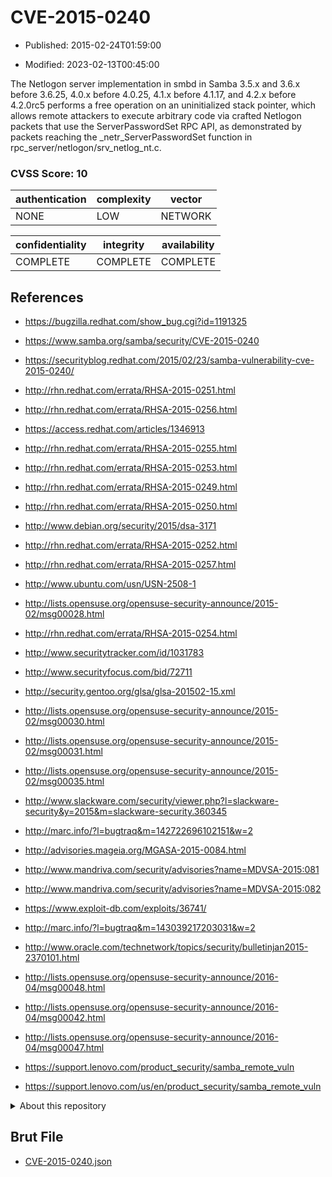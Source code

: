 # CVE-2015-0240

- Published: 2015-02-24T01:59:00

- Modified: 2023-02-13T00:45:00

The Netlogon server implementation in smbd in Samba 3.5.x and 3.6.x before 3.6.25, 4.0.x before 4.0.25, 4.1.x before 4.1.17, and 4.2.x before 4.2.0rc5 performs a free operation on an uninitialized stack pointer, which allows remote attackers to execute arbitrary code via crafted Netlogon packets that use the ServerPasswordSet RPC API, as demonstrated by packets reaching the _netr_ServerPasswordSet function in rpc_server/netlogon/srv_netlog_nt.c.

### CVSS Score: **10**

| authentication | complexity | vector |
| --- | --- | --- |
| NONE | LOW | NETWORK |

| confidentiality | integrity | availability |
| --- | --- | --- |
| COMPLETE | COMPLETE | COMPLETE |

## References

* https://bugzilla.redhat.com/show_bug.cgi?id=1191325

* https://www.samba.org/samba/security/CVE-2015-0240

* https://securityblog.redhat.com/2015/02/23/samba-vulnerability-cve-2015-0240/

* http://rhn.redhat.com/errata/RHSA-2015-0251.html

* http://rhn.redhat.com/errata/RHSA-2015-0256.html

* https://access.redhat.com/articles/1346913

* http://rhn.redhat.com/errata/RHSA-2015-0255.html

* http://rhn.redhat.com/errata/RHSA-2015-0253.html

* http://rhn.redhat.com/errata/RHSA-2015-0249.html

* http://rhn.redhat.com/errata/RHSA-2015-0250.html

* http://www.debian.org/security/2015/dsa-3171

* http://rhn.redhat.com/errata/RHSA-2015-0252.html

* http://rhn.redhat.com/errata/RHSA-2015-0257.html

* http://www.ubuntu.com/usn/USN-2508-1

* http://lists.opensuse.org/opensuse-security-announce/2015-02/msg00028.html

* http://rhn.redhat.com/errata/RHSA-2015-0254.html

* http://www.securitytracker.com/id/1031783

* http://www.securityfocus.com/bid/72711

* http://security.gentoo.org/glsa/glsa-201502-15.xml

* http://lists.opensuse.org/opensuse-security-announce/2015-02/msg00030.html

* http://lists.opensuse.org/opensuse-security-announce/2015-02/msg00031.html

* http://lists.opensuse.org/opensuse-security-announce/2015-02/msg00035.html

* http://www.slackware.com/security/viewer.php?l=slackware-security&y=2015&m=slackware-security.360345

* http://marc.info/?l=bugtraq&m=142722696102151&w=2

* http://advisories.mageia.org/MGASA-2015-0084.html

* http://www.mandriva.com/security/advisories?name=MDVSA-2015:081

* http://www.mandriva.com/security/advisories?name=MDVSA-2015:082

* https://www.exploit-db.com/exploits/36741/

* http://marc.info/?l=bugtraq&m=143039217203031&w=2

* http://www.oracle.com/technetwork/topics/security/bulletinjan2015-2370101.html

* http://lists.opensuse.org/opensuse-security-announce/2016-04/msg00048.html

* http://lists.opensuse.org/opensuse-security-announce/2016-04/msg00042.html

* http://lists.opensuse.org/opensuse-security-announce/2016-04/msg00047.html

* https://support.lenovo.com/product_security/samba_remote_vuln

* https://support.lenovo.com/us/en/product_security/samba_remote_vuln

<details>
<summary>About this repository</summary> 

  This repository is part of the project [Live Hack CVE](https://github.com/Live-Hack-CVE). Main website can be found [www.live-hack.org](https://www.live-hack.org) 
  
  Made by [Sn0wAlice](https://github.com/Sn0wAlice) for the people that care about security and need to have a feed of the latest CVEs. Hope you enjoy it, don't forget to star the repo and follow me on [Twitter](https://twitter.com/Sn0wAlice) and [Github](https://github.com/Sn0wAlice). And that is my [personnal website](https://www.alice-snow.me/)

  - [Home Page](https://github.com/Live-Hack-CVE)
  - [Framework](https://github.com/Live-Hack-CVE/cve-framework)
  - [CVE database](https://github.com/Live-Hack-CVE/full_database)
  - [Changelog](https://github.com/Live-Hack-CVE/Changelog)
</details>

## Brut File

* [CVE-2015-0240.json](https://raw.githubusercontent.com/Live-Hack-CVE/full_database/main/cves/2015/CVE-2015-0240.json)

